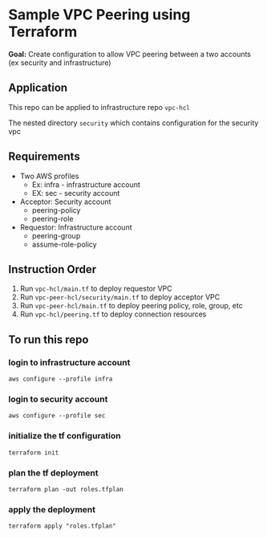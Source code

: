 # Sample VPC Peering using Terraform

**Goal:** Create configuration to allow VPC peering between a two accounts (ex security and infrastructure)

## Application

This repo can be applied to infrastructure repo `vpc-hcl`

The nested directory `security` which contains configuration for the security vpc


## Requirements
- Two AWS profiles
    - Ex: infra - infrastructure account
    - EX: sec   - security account
- Acceptor: Security account
    - peering-policy
    - peering-role
- Requestor: Infrastructure account
    - peering-group
    - assume-role-policy

## Instruction Order

1. Run `vpc-hcl/main.tf` to deploy requestor VPC
1. Run `vpc-peer-hcl/security/main.tf` to deploy acceptor VPC
1. Run `vpc-peer-hcl/main.tf` to deploy peering policy, role, group, etc
1. Run `vpc-hcl/peering.tf` to deploy connection resources

## To run this repo

### login to infrastructure account
```aws configure --profile infra```

### login to security account
```aws configure --profile sec```

### initialize the tf configuration
```terraform init```

### plan the tf deployment
```terraform plan -out roles.tfplan```

### apply the deployment
```terraform apply "roles.tfplan"```